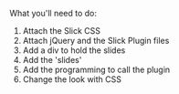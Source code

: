 What you'll need to do:
1. Attach the Slick CSS
2. Attach jQuery and the Slick Plugin files
3. Add a div to hold the slides
4. Add the 'slides'
5. Add the programming to call the plugin
6. Change the look with CSS